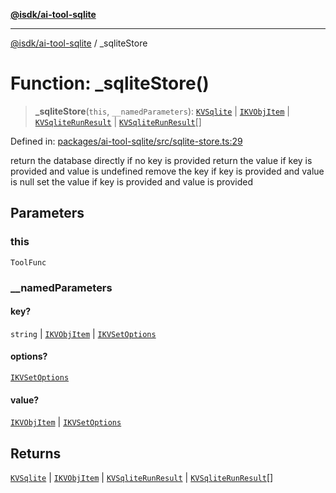 [**@isdk/ai-tool-sqlite**](../README.md)

***

[@isdk/ai-tool-sqlite](../globals.md) / \_sqliteStore

# Function: \_sqliteStore()

> **\_sqliteStore**(`this`, `__namedParameters`): [`KVSqlite`](../classes/KVSqlite.md) \| [`IKVObjItem`](../interfaces/IKVObjItem.md) \| [`KVSqliteRunResult`](../interfaces/KVSqliteRunResult.md) \| [`KVSqliteRunResult`](../interfaces/KVSqliteRunResult.md)[]

Defined in: [packages/ai-tool-sqlite/src/sqlite-store.ts:29](https://github.com/isdk/ai-tool-sqlite.js/blob/5cc19364f69c0a003852117f8ff1c586f54eb29f/src/sqlite-store.ts#L29)

return the database directly if no key is provided
return the value if key is provided and value is undefined
remove the key if key is provided and value is null
set the value if key is provided and value is provided

## Parameters

### this

`ToolFunc`

### \_\_namedParameters

#### key?

`string` \| [`IKVObjItem`](../interfaces/IKVObjItem.md) \| [`IKVSetOptions`](../interfaces/IKVSetOptions.md)

#### options?

[`IKVSetOptions`](../interfaces/IKVSetOptions.md)

#### value?

[`IKVObjItem`](../interfaces/IKVObjItem.md) \| [`IKVSetOptions`](../interfaces/IKVSetOptions.md)

## Returns

[`KVSqlite`](../classes/KVSqlite.md) \| [`IKVObjItem`](../interfaces/IKVObjItem.md) \| [`KVSqliteRunResult`](../interfaces/KVSqliteRunResult.md) \| [`KVSqliteRunResult`](../interfaces/KVSqliteRunResult.md)[]
